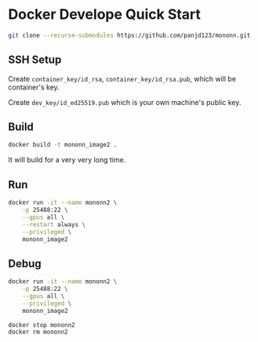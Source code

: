 # Docker Develope Quick Start 

```bash
git clone --recurse-submodules https://github.com/panjd123/mononn.git
```

## SSH Setup

Create `container_key/id_rsa`, `container_key/id_rsa.pub`, which will be container's key.

Create `dev_key/id_ed25519.pub` which is your own machine's public key.

## Build

```bash
docker build -t mononn_image2 .
```

It will build for a very very long time.

## Run

```bash
docker run -it --name mononn2 \
    -p 25488:22 \
    --gpus all \
    --restart always \
    --privileged \
    mononn_image2
```

## Debug

```bash
docker run -it --name mononn2 \
    -p 25488:22 \
    --gpus all \
    --privileged \
    mononn_image2
```

```bash
docker stop mononn2
docker rm mononn2
```
